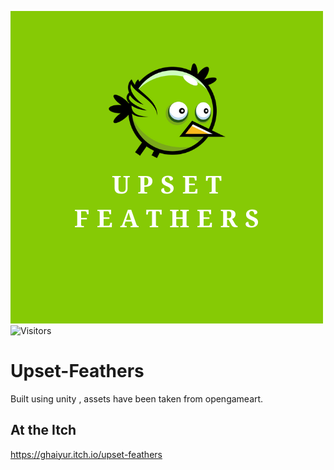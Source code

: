 ![logo](UpsetFeatherLogo.png)
![Visitors](https://visitor-badge.laobi.icu/badge?page_id=ghaiyur.Upset-Feathers)

# Upset-Feathers
Built using unity , assets have been taken from opengameart.

## At the Itch 

https://ghaiyur.itch.io/upset-feathers


